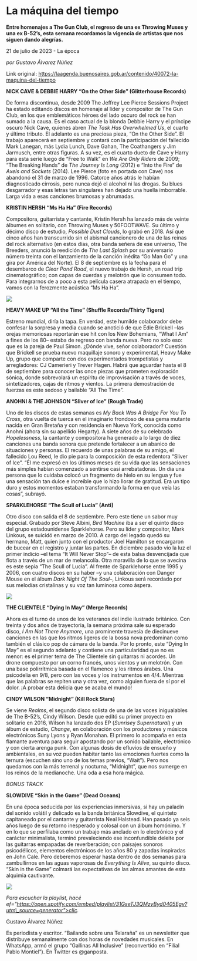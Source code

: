 # La máquina del tiempo

**Entre homenajes a The Gun Club, el regreso de una ex Throwing Muses y una ex B-52’s, esta semana recordamos la vigencia de artistas que nos siguen dando alegrías.**

21 de julio de 2023 - La época

_por Gustavo Álvarez Núñez_

Link original: https://laagenda.buenosaires.gob.ar/contenido/40072-la-maquina-del-tiempo



**NICK CAVE & DEBBIE HARRY “On the Other Side” (Glitterhouse Records)**




De forma discontinua, desde 2009 The Jeffrey Lee Pierce Sessions Project ha estado editando discos en homenaje al líder y compositor de The Gun Club, en los que emblemáticos héroes del lado oscuro del rock se han sumado a la causa. Es el caso actual de la blonda Debbie Harry y el príncipe oscuro Nick Cave, quienes abren *The Task Has Overwhelmed Us*, el cuarto y último tributo. El adelanto es una preciosa pieza, “On the Other Side”. El trabajo aparecerá en septiembre y contará con la participación del fallecido Mark Lanegan, más Lydia Lunch, Dave Gahan, The Coathangers y Jim Jarmusch, entre otras figuras. A su vez, es el cuarto dueto de Cave y Harry para esta serie luego de “Free to Walk” en *We Are Only Riders* de 2009; “The Breaking Hands” de *The Journey Is Long* (2012) e “Into the Fire” de *Axels and Sockets* (2014). Lee Pierce (foto en portada con Cave) nos abandonó el 31 de marzo de 1996. Catorce años atrás le habían diagnosticado cirrosis, pero nunca dejó el alcohol ni las drogas. Su blues desgarrador y esas letras tan singulares han dejado una huella imborrable. Larga vida a esas canciones brumosas y abrumadas.




**KRISTIN HERSH “Ms Ha Ha” (Fire Records)**




Compositora, guitarrista y cantante, Kristin Hersh ha lanzado más de veinte álbumes en solitario, con Throwing Muses y 50FOOTWAVE. Su último y décimo disco de estudio, *Possible Dust Clouds*, lo grabó en 2018. Así que cinco años han transcurrido sin el abismal cancionero de una de las reinas del rock alternativo (en estos días, otra banda señera de ese universo, The Breeders, anunció la reedición de *The Last Splash* por su aniversario número treinta con el lanzamiento de la canción inédita “Go Man Go” y una gira por América del Norte). El 8 de septiembre es la fecha para el desembarco de *Clear Pond Road*, el nuevo trabajo de Hersh, un road trip cinematográfico; con capas de cuerdas y melotrón que lo consumen todo. Para integrarnos de a poco a esta película casera atrapada en el tiempo, vamos con la ferozmente acústica “Ms Ha Ha”.




![](https://cdn.feater.me/files/images/2457245/8fbdc156-6d66-468c-9c39-7a437f249ee9.jpg)




**HEAVY MAKE UP “All the Time” (Shuffle Records/Thirty Tigers)**




Estreno mundial, diría la tapa. En verdad, este humilde colaborador debe confesar la sorpresa y media cuando se anotició de que Edie Brickell –las orejas memoriosas reportarán ese hit con los New Bohemians, “What I Am” a fines de los 80– estaba de regreso con banda nueva. Pero no solo eso: que es la pareja de Paul Simon. ¿Dónde vive, señor colaborador? Cuestión que Brickell se prueba nuevo maquillaje sonoro y experimental, Heavy Make Up, grupo que comparte con dos experimentados trompetistas y arregladores: CJ Camerieri y Trever Hagen. Habrá que aguardar hasta el 8 de septiembre para conocer las once piezas que prometen exploración sónica, donde sobrevolará un espíritu de improvisación a través de voces, sintetizadores, cajas de ritmos y vientos. La primera demostración de fuerzas es este sedoso y bailable “All The Time”.




**ANOHNI & THE JOHNSON “Sliver of Ice” (Rough Trade)**




Uno de los discos de estas semanas es *My Back Was A Bridge For You To Cross*, otra vuelta de tuerca en el imaginario frondoso de esa gema mutante nacida en Gran Bretaña y con residencia en Nueva York, conocida como Anohni (ahora sin su apellido Hegarty). A siete años de su celebrado *Hopelessness*, la cantante y compositora ha generado a lo largo de diez canciones una banda sonora que pretende fortalecer a un abanico de situaciones y personas. El recuerdo de unas palabras de su amigo, el fallecido Lou Reed, le dio pie para la composición de esta redentora “Sliver of Ice”. “Él me expresó en los últimos meses de su vida que las sensaciones más simples habían comenzado a sentirse casi arrebatadoras. Un día una persona que lo cuidaba colocó un fragmento de hielo en su lengua y fue una sensación tan dulce e increíble que lo hizo llorar de gratitud. Era un tipo duro y estos momentos estaban transformando la forma en que veía las cosas”, subrayó.




**SPARKLEHORSE “The Scull of Lucia” (Anti)**




Otro disco con salida el 8 de septiembre. Pero este tiene un sabor muy especial. Grabado por Steve Albini, *Bird Machine* iba a ser el quinto disco del grupo estadounidense Sparklehorse. Pero su líder y compositor, Mark Linkous, se suicidó en marzo de 2010. A cargo del legado quedó su hermano, Matt, quien junto con el productor Joel Hamilton se encargaron de bucear en el registro y juntar las partes. En diciembre pasado vio la luz el primer indicio –el tema “It Will Never Stop”– de esta balsa desvencijada que flota a través de un mar de melancolía. Otra maravilla de lo que se avecina es este sepia “The Scull of Lucia”. Al frente de Sparklehorse entre 1995 y 2006, con cuatro discos en su haber –y una colaboración con Danger Mouse en el álbum *Dark Night Of The Soul*–, Linkous será recordado por sus melodías cristalinas y su voz tan luminosa como áspera.




![](https://cdn.feater.me/files/images/2457250/f5539d4f-69d4-442f-ba02-bb39543edfcc.jpg)




**THE CLIENTELE “Dying In May” (Merge Records)**




Ahora es el turno de unos de los veteranos del indie ilustrado británico. Con treinta y dos años de trayectoria, la semana próxima sale su esperado disco, *I Am Not There Anymore*, una prominente travesía de diecinueve canciones en las que los ritmos ligeros de la bossa nova predominan como también el clásico pop de cámara de la banda. Por lo pronto, este “Dying In May” es el segundo adelanto y contiene una particularidad que no es menor: es el primer tema de The Clientele sin guitarras ni acordes. Un drone compuesto por un corno francés, unos vientos y un melotrón. Con una base polirrítmica basada en el flamenco y los ritmos árabes. Una psicodelia en 9/8, pero con las voces y los instrumentos en 4/4. Mientras que las palabras se repiten una y otra vez, como alguien fuera de sí por el dolor. ¡A probar esta delicia que se acaba el mundo!




**CINDY WILSON “Midnight” (Kill Rock Stars)**




Se viene *Realms*, el segundo disco solista de una de las voces inigualables de The B-52’s, Cindy Wilson. Desde que editó su primer proyecto en solitario en 2016, Wilson ha lanzado dos EP (*Sunrise*y *Supernatural*) y un álbum de estudio, *Change*, en colaboración con los productores y músicos electrónicos Suny Lyons y Ryan Monahan. El primero lo acompaña en esta flamante aventura para seguir apostando por un sonido bailable, electrónico y con cierta arenga punk. Con algunas dosis de efluvios de ensueño y ambientales, en su voz pueden habitar tanto las emociones fuertes como la ternura (escuchen sino uno de los temas previos, “Wait”). Pero nos quedamos con la más terrenal y nocturna, “Midnight”, que nos sumerge en los reinos de la medianoche. Una oda a esa hora mágica.




*BONUS TRACK*




**SLOWDIVE “Skin in the Game” (Dead Oceans)**




En una época seducida por las experiencias inmersivas, si hay un paladín del sonido volátil y delicado es la banda británica Slowdive, el quinteto capitaneado por el cantante y guitarrista Neal Halstead. Han pasado ya seis años luego de su retorno inesperado y colosal con un álbum homónimo. Y en lo que se perfilaba como un trabajo más anclado en lo electrónico y el carácter minimalista, terminó prevaleciendo ese inconfundible deleite por las guitarras empapadas de reverberación; con paisajes sonoros psicodélicos, elementos electrónicos de los años 80 y zapadas inspiradas en John Cale. Pero deberemos esperar hasta dentro de dos semanas para zambullirnos en las aguas vaporosas de *Everything Is Alive*, su quinto disco. “Skin in the Game” colmará las expectativas de las almas amantes de esta alquimia cautivante.




![](https://cdn.feater.me/files/images/2457254/0521e78f-f63c-4cc9-b328-b975f4789c9a.jpg)




*Para escuchar la playlist, hacé ef="https://open.spotify.com/embed/playlist/31GseTJ3QMzvByd0405Egv?utm\_source=generator">clic.*



Gustavo Álvarez Núñez




Es periodista y escritor. “Bailando sobre una Telaraña” es un newsletter que distribuye semanalmente con dos horas de novedades musicales. En WhatsApp, armó el grupo “Gallinas All Inclusive” (reconvertido en “Filial Pablo Montiel”). En Twitter es @ganposta.



